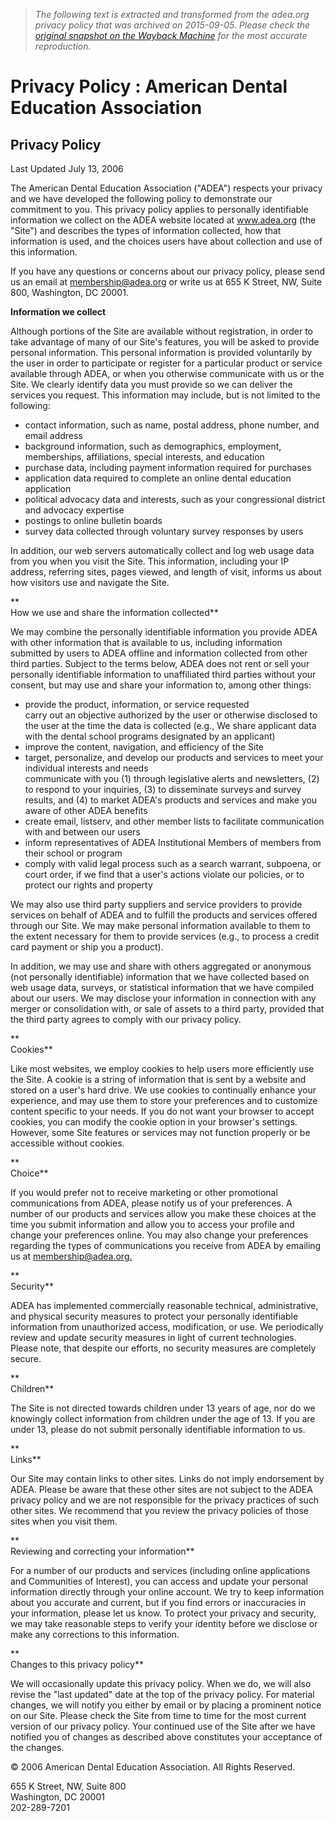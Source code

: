 > *The following text is extracted and transformed from the adea.org privacy policy that was archived on 2015-09-05. Please check the [original snapshot on the Wayback Machine](https://web.archive.org/web/20150905054227id_/http%3A//www.adea.org/about_adea/Pages/privacy.aspx) for the most accurate reproduction.*

# Privacy Policy : American Dental Education Association

##  Privacy Policy

Last Updated July 13, 2006

The American Dental Education Association ("ADEA") respects your privacy and we have developed the following policy to demonstrate our commitment to you. This privacy policy applies to personally identifiable information we collect on the ADEA website located at www.adea.org (the "Site") and describes the types of information collected, how that information is used, and the choices users have about collection and use of this information.

If you have any questions or concerns about our privacy policy, please send us an email at [membership@adea.org](mailto:membership@adea.org "membership@adea.org") or write us at 655 K Street, NW, Suite 800, Washington, DC 20001.

  
**Information we collect**

Although portions of the Site are available without registration, in order to take advantage of many of our Site's features, you will be asked to provide personal information. This personal information is provided voluntarily by the user in order to participate or register for a particular product or service available through ADEA, or when you otherwise communicate with us or the Site. We clearly identify data you must provide so we can deliver the services you request. This information may include, but is not limited to the following:

  * contact information, such as name, postal address, phone number, and email address
  * background information, such as demographics, employment, memberships, affiliations, special interests, and education
  * purchase data, including payment information required for purchases
  * application data required to complete an online dental education application
  * political advocacy data and interests, such as your congressional district and advocacy expertise
  * postings to online bulletin boards
  * survey data collected through voluntary survey responses by users



In addition, our web servers automatically collect and log web usage data from you when you visit the Site. This information, including your IP address, referring sites, pages viewed, and length of visit, informs us about how visitors use and navigate the Site.

**  
How we use and share the information collected**

We may combine the personally identifiable information you provide ADEA with other information that is available to us, including information submitted by users to ADEA offline and information collected from other third parties. Subject to the terms below, ADEA does not rent or sell your personally identifiable information to unaffiliated third parties without your consent, but may use and share your information to, among other things:

  * provide the product, information, or service requested  
carry out an objective authorized by the user or otherwise disclosed to the user at the time the data is collected (e.g., We share applicant data with the dental school programs designated by an applicant)
  * improve the content, navigation, and efficiency of the Site
  * target, personalize, and develop our products and services to meet your individual interests and needs  
communicate with you (1) through legislative alerts and newsletters, (2) to respond to your inquiries, (3) to disseminate surveys and survey results, and (4) to market ADEA's products and services and make you aware of other ADEA benefits
  * create email, listserv, and other member lists to facilitate communication with and between our users
  * inform representatives of ADEA Institutional Members of members from their school or program
  * comply with valid legal process such as a search warrant, subpoena, or court order, if we find that a user's actions violate our policies, or to protect our rights and property



We may also use third party suppliers and service providers to provide services on behalf of ADEA and to fulfill the products and services offered through our Site. We may make personal information available to them to the extent necessary for them to provide services (e.g., to process a credit card payment or ship you a product).

In addition, we may use and share with others aggregated or anonymous (not personally identifiable) information that we have collected based on web usage data, surveys, or statistical information that we have compiled about our users. We may disclose your information in connection with any merger or consolidation with, or sale of assets to a third party, provided that the third party agrees to comply with our privacy policy.

**  
Cookies**

Like most websites, we employ cookies to help users more efficiently use the Site. A cookie is a string of information that is sent by a website and stored on a user's hard drive. We use cookies to continually enhance your experience, and may use them to store your preferences and to customize content specific to your needs. If you do not want your browser to accept cookies, you can modify the cookie option in your browser's settings. However, some Site features or services may not function properly or be accessible without cookies.

**  
Choice**

If you would prefer not to receive marketing or other promotional communications from ADEA, please notify us of your preferences. A number of our products and services allow you make these choices at the time you submit information and allow you to access your profile and change your preferences online. You may also change your preferences regarding the types of communications you receive from ADEA by emailing us at [membership@adea.org.](mailto:membership@adea.org.)

**  
Security**

ADEA has implemented commercially reasonable technical, administrative, and physical security measures to protect your personally identifiable information from unauthorized access, modification, or use. We periodically review and update security measures in light of current technologies. Please note, that despite our efforts, no security measures are completely secure.

**  
Children**

The Site is not directed towards children under 13 years of age, nor do we knowingly collect information from children under the age of 13. If you are under 13, please do not submit personally identifiable information to us.

**  
Links**

Our Site may contain links to other sites. Links do not imply endorsement by ADEA. Please be aware that these other sites are not subject to the ADEA privacy policy and we are not responsible for the privacy practices of such other sites. We recommend that you review the privacy policies of those sites when you visit them.

**  
Reviewing and correcting your information**

For a number of our products and services (including online applications and Communities of Interest), you can access and update your personal information directly through your online account. We try to keep information about you accurate and current, but if you find errors or inaccuracies in your information, please let us know. To protect your privacy and security, we may take reasonable steps to verify your identity before we disclose or make any corrections to this information.

**  
Changes to this privacy policy**

We will occasionally update this privacy policy. When we do, we will also revise the "last updated" date at the top of the privacy policy. For material changes, we will notify you either by email or by placing a prominent notice on our Site. Please check the Site from time to time for the most current version of our privacy policy. Your continued use of the Site after we have notified you of changes as described above constitutes your acceptance of the changes.

  
© 2006 American Dental Education Association. All Rights Reserved.

655 K Street, NW, Suite 800  
Washington, DC 20001  
202-289-7201  

